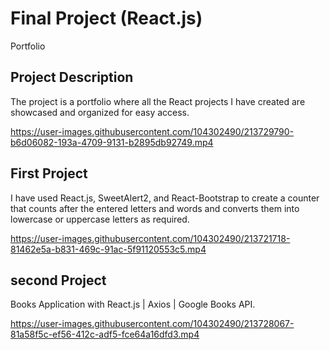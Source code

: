 
# Final Project (React.js)

Portfolio

## Project Description

The project is a portfolio where all the React projects I have created are showcased and organized for easy access.


https://user-images.githubusercontent.com/104302490/213729790-b6d06082-193a-4709-9131-b2895db92749.mp4



## First Project
I have used React.js, SweetAlert2, and React-Bootstrap to create a counter that counts after the entered letters and words and converts them into lowercase or uppercase letters as required.

https://user-images.githubusercontent.com/104302490/213721718-81462e5a-b831-469c-91ac-5f91120553c5.mp4

## second Project
Books Application with React.js | Axios | Google Books API.

https://user-images.githubusercontent.com/104302490/213728067-81a58f5c-ef56-412c-adf5-fce64a16dfd3.mp4



